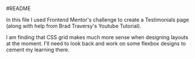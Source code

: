 #README

In this file I used Frontend Mentor's challenge to create a Testimonials page (along with help from Brad Traversy's Youtube Tutorial). 

I am finding that CSS grid makes much more sense when designing layouts at the moment. I'll need to look back and work on some flexbox designs to cement my learning there. 
